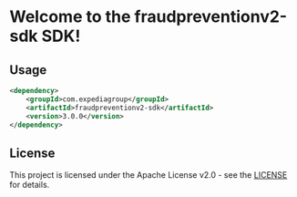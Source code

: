 # Welcome to the fraudpreventionv2-sdk SDK!

## Usage
```xml
<dependency>
    <groupId>com.expediagroup</groupId>
    <artifactId>fraudpreventionv2-sdk</artifactId>
    <version>3.0.0</version>
</dependency>
```

## License

This project is licensed under the Apache License v2.0 - see the [LICENSE](LICENSE) for details.
